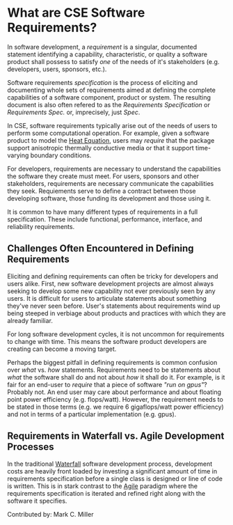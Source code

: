 
# What are CSE Software Requirements?

In software development, a *requirement* is a singular, documented statement identifying a capability, characteristic, or
quality a software product shall possess to satisfy *one* of the needs of it's stakeholders (e.g. developers, users, sponsors, etc.).

Software requirements *specification* is the process of eliciting and documenting whole sets of requirements aimed at defining
the complete capabilities of a software component, product or system. The resulting document is also often refered to as the
*Requirements Specification* or *Requirements Spec.* or, imprecisely, just *Spec*.

In CSE, software requirements typically arise out of the needs of users to perform some computational operation. For example,
given a software product to model the [Heat Equation](https://en.wikipedia.org/wiki/Heat_equation), users may *require* that
the package support anisotropic thermally conductive media or that it support time-varying boundary conditions.

For developers, requirements are necessary to understand the capabilities the software they create must meet. For users,
sponsors and other stakeholders, requirements are necessary communicate the capabilities they seek. Requiements
serve to define a contract between those developing software, those funding its development and those using it.

It is common to have many different types of requirements in a full specification. These include functional, performance,
interface, and reliability requirements. 

## Challenges Often Encountered in Defining Requirements
Eliciting and defining requirements can often be tricky for developers and users alike. First, new software development projects
are almost always seeking to develop some new capability not ever previously seen by any users. It is difficult for users to
articulate statements about something they've never seen before. User's statements about requirements wind up being steeped in 
verbiage about products and practices with which they are already familiar.

For long software development cycles, it is not uncommon for requirements to change with time. This means the software product
developers are creating can become a moving target.

Perhaps the biggest pitfall in defining requirements is common confusion over *what* vs. *how* statements. Requirements need
to be statements about *what* the software shall do and not about *how* it shall do it. For example, is it fair for
an end-user to *require* that a piece of software *"run on gpus"*? Probably not. An end user may care about performance and
about floating point power efficiency (e.g. flops/watt). However, the requirement needs to be stated in those terms (e.g.
we require 6 gigaflops/watt power efficiency) and not in terms of a particular implementation (e.g. gpus).

## Requirements in Waterfall vs. Agile Development Processes
In the traditional [Waterfall](https://en.wikipedia.org/wiki/Waterfall_model) software development process,
development costs are heavily front loaded by investing a significant amount of time in requirements specification
before a single class is designed or line of code is written. This is in stark contrast
to the [Agile](https://en.wikipedia.org/wiki/Agile_software_development) paradigm where the requirements specification
is iterated and refined right along with the software it specifies.

Contributed by: Mark C. Miller
